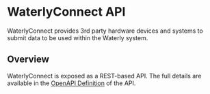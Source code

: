 # WaterlyConnect API

WaterlyConnect provides 3rd party hardware devices and systems to submit data
to be used within the Waterly system.

## Overview

WaterlyConnect is exposed as a REST-based API.  The full details are available in the [OpenAPI Definition](https://waterlyapp.github.io/waterlyconnect-docs/api/) of the API.


